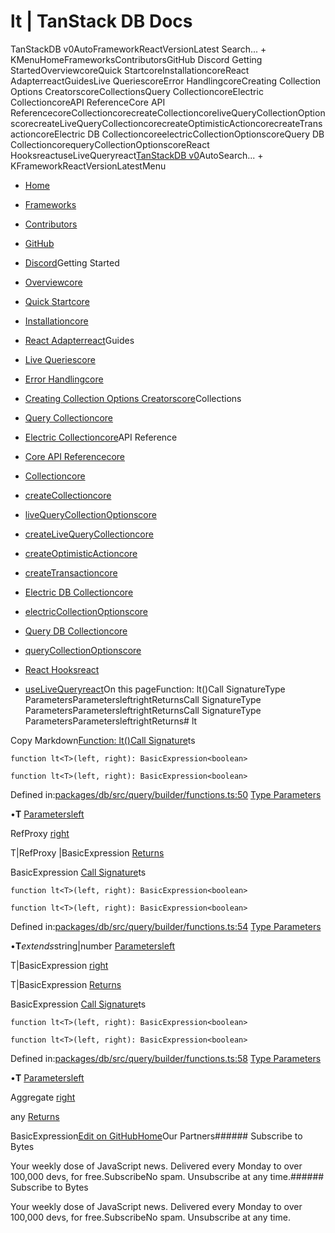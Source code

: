 # lt | TanStack DB Docs

TanStackDB v0AutoFrameworkReactVersionLatest Search... + KMenuHomeFrameworksContributorsGitHub Discord Getting StartedOverviewcoreQuick StartcoreInstallationcoreReact AdapterreactGuidesLive QueriescoreError HandlingcoreCreating Collection Options CreatorscoreCollectionsQuery CollectioncoreElectric CollectioncoreAPI ReferenceCore API ReferencecoreCollectioncorecreateCollectioncoreliveQueryCollectionOptionscorecreateLiveQueryCollectioncorecreateOptimisticActioncorecreateTransactioncoreElectric DB CollectioncoreelectricCollectionOptionscoreQuery DB CollectioncorequeryCollectionOptionscoreReact HooksreactuseLiveQueryreact[TanStack](/)[DB v0](/db)AutoSearch... + KFrameworkReactVersionLatestMenu

- [Home](/db/latest)
- [Frameworks](/db/latest/docs/framework)
- [Contributors](/db/latest/docs/contributors)
- [GitHub](https://github.com/tanstack/db)
- [Discord](https://tlinz.com/discord)Getting Started

- [Overviewcore](/db/latest/docs/overview)
- [Quick Startcore](/db/latest/docs/quick-start)
- [Installationcore](/db/latest/docs/installation)
- [React Adapterreact](/db/latest/docs/framework/react/adapter)Guides

- [Live Queriescore](/db/latest/docs/guides/live-queries)
- [Error Handlingcore](/db/latest/docs/guides/error-handling)
- [Creating Collection Options Creatorscore](/db/latest/docs/guides/collection-options-creator)Collections

- [Query Collectioncore](/db/latest/docs/collections/query-collection)
- [Electric Collectioncore](/db/latest/docs/collections/electric-collection)API Reference

- [Core API Referencecore](/db/latest/docs/reference/index)
- [Collectioncore](/db/latest/docs/reference/interfaces/collection)
- [createCollectioncore](/db/latest/docs/reference/functions/createcollection)
- [liveQueryCollectionOptionscore](/db/latest/docs/reference/functions/livequerycollectionoptions)
- [createLiveQueryCollectioncore](/db/latest/docs/reference/functions/createlivequerycollection)
- [createOptimisticActioncore](/db/latest/docs/reference/functions/createoptimisticaction)
- [createTransactioncore](/db/latest/docs/reference/functions/createtransaction)
- [Electric DB Collectioncore](/db/latest/docs/reference/electric-db-collection/index)
- [electricCollectionOptionscore](/db/latest/docs/reference/electric-db-collection/functions/electriccollectionoptions)
- [Query DB Collectioncore](/db/latest/docs/reference/query-db-collection/index)
- [queryCollectionOptionscore](/db/latest/docs/reference/query-db-collection/functions/querycollectionoptions)
- [React Hooksreact](/db/latest/docs/framework/react/reference/index)
- [useLiveQueryreact](/db/latest/docs/framework/react/reference/functions/uselivequery)On this pageFunction: lt()Call SignatureType ParametersParametersleftrightReturnsCall SignatureType ParametersParametersleftrightReturnsCall SignatureType ParametersParametersleftrightReturns# lt

Copy Markdown[Function: lt()](#function-lt)[Call Signature](#call-signature)ts

```
function lt<T>(left, right): BasicExpression<boolean>

```

```
function lt<T>(left, right): BasicExpression<boolean>

```

Defined in:[packages/db/src/query/builder/functions.ts:50](https://github.com/TanStack/db/blob/main/packages/db/src/query/builder/functions.ts#L50)
[Type Parameters](#type-parameters)

•**T**
[Parameters](#parameters)[left](#left)

RefProxy<T>
[right](#right)

T|RefProxy<T> |BasicExpression<T>
[Returns](#returns)

BasicExpression<boolean>
[Call Signature](#call-signature-1)ts

```
function lt<T>(left, right): BasicExpression<boolean>

```

```
function lt<T>(left, right): BasicExpression<boolean>

```

Defined in:[packages/db/src/query/builder/functions.ts:54](https://github.com/TanStack/db/blob/main/packages/db/src/query/builder/functions.ts#L54)
[Type Parameters](#type-parameters-1)

•**T***extends*string|number
[Parameters](#parameters-1)[left](#left-1)

T|BasicExpression<T>
[right](#right-1)

T|BasicExpression<T>
[Returns](#returns-1)

BasicExpression<boolean>
[Call Signature](#call-signature-2)ts

```
function lt<T>(left, right): BasicExpression<boolean>

```

```
function lt<T>(left, right): BasicExpression<boolean>

```

Defined in:[packages/db/src/query/builder/functions.ts:58](https://github.com/TanStack/db/blob/main/packages/db/src/query/builder/functions.ts#L58)
[Type Parameters](#type-parameters-2)

•**T**
[Parameters](#parameters-2)[left](#left-2)

Aggregate<T>
[right](#right-2)

any
[Returns](#returns-2)

BasicExpression<boolean>[Edit on GitHub](https://github.com/tanstack/db/edit/main/docs/reference/functions/lt.md)[Home](/db/latest)Our Partners###### Subscribe to Bytes

Your weekly dose of JavaScript news. Delivered every Monday to over 100,000 devs, for free.SubscribeNo spam. Unsubscribe at any time.###### Subscribe to Bytes

Your weekly dose of JavaScript news. Delivered every Monday to over 100,000 devs, for free.SubscribeNo spam. Unsubscribe at any time.<iframe src="https://www.googletagmanager.com/ns.html?id=GTM-5N57KQT4" height="0" width="0" style="display:none;visibility:hidden" title="gtm"></iframe>